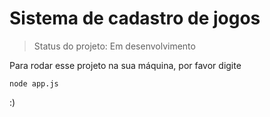 <h1>Sistema de cadastro de jogos</h1>

> Status do projeto: Em desenvolvimento

Para rodar esse projeto na sua máquina, por favor digite
```
node app.js
```


:)

